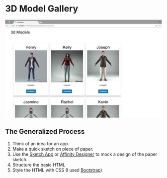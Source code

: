 # 3D Model Gallery

![Screenshot](https://github.com/TutorialDoctor/Web-App-Designs/blob/master/3d%20Model%20Gallery/images/screen.png?raw=true)

## The Generalized Process

1. Think of an idea for an app.
2. Make a quick sketch on piece of paper.
3. Use the [Sketch App](https://www.sketchapp.com) or [Affinity Designer](https://affinity.serif.com/en-us/) to mock a design of the paper sketch.
4. Structure the basic HTML
5. Style the HTML with CSS (I used [Bootstrap]())



